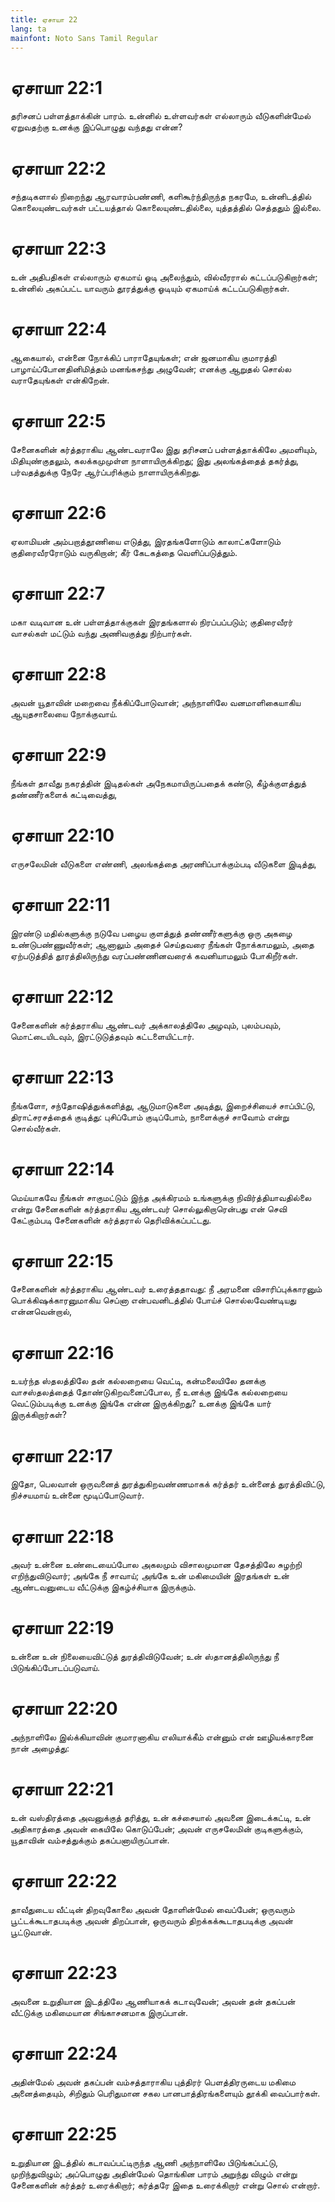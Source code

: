 ```yaml
---
title: ஏசாயா 22
lang: ta
mainfont: Noto Sans Tamil Regular
---
```


# ஏசாயா 22:1

தரிசனப் பள்ளத்தாக்கின் பாரம். உன்னில் உள்ளவர்கள் எல்லாரும் வீடுகளின்மேல் ஏறுவதற்கு உனக்கு இப்பொழுது வந்தது என்ன?

# ஏசாயா 22:2

சந்தடிகளால் நிறைந்து ஆரவாரம்பண்ணி, களிகூர்ந்திருந்த நகரமே, உன்னிடத்தில் கொலையுண்டவர்கள் பட்டயத்தால் கொலையுண்டதில்லை, யுத்தத்தில் செத்ததும் இல்லை.

# ஏசாயா 22:3

உன் அதிபதிகள் எல்லாரும் ஏகமாய் ஓடி அலைந்தும், வில்வீரரால் கட்டப்படுகிறார்கள்; உன்னில் அகப்பட்ட யாவரும் தூரத்துக்கு ஓடியும் ஏகமாய்க் கட்டப்படுகிறார்கள்.

# ஏசாயா 22:4

ஆகையால், என்னை நோக்கிப் பாராதேயுங்கள்; என் ஜனமாகிய குமாரத்தி பாழாய்ப்போனதினிமித்தம் மனங்கசந்து அழுவேன்; எனக்கு ஆறுதல் சொல்ல வராதேயுங்கள் என்கிறேன்.

# ஏசாயா 22:5

சேனைகளின் கர்த்தராகிய ஆண்டவராலே இது தரிசனப் பள்ளத்தாக்கிலே அமளியும், மிதியுண்குதலும், கலக்கமுமுள்ள நாளாயிருக்கிறது; இது அலங்கத்தைத் தகர்த்து, பர்வதத்துக்கு நேரே ஆர்ப்பரிக்கும் நாளாயிருக்கிறது.

# ஏசாயா 22:6

ஏலாமியன் அம்பறாத்தூணியை எடுத்து, இரதங்களோடும் காலாட்களோடும் குதிரைவீரரோடும் வருகிறான்; கீர் கேடகத்தை வெளிப்படுத்தும்.

# ஏசாயா 22:7

மகா வடிவான உன் பள்ளத்தாக்குகள் இரதங்களால் நிரப்பப்படும்; குதிரைவீரர் வாசல்கள் மட்டும் வந்து அணிவகுத்து நிற்பார்கள்.

# ஏசாயா 22:8

அவன் யூதாவின் மறைவை நீக்கிப்போடுவான்; அந்நாளிலே வனமாளிகையாகிய ஆயுதசாலையை நோக்குவாய்.

# ஏசாயா 22:9

நீங்கள் தாவீது நகரத்தின் இடிதல்கள் அநேகமாயிருப்பதைக் கண்டு, கீழ்க்குளத்துத் தண்ணீர்களைக் கட்டிவைத்து,

# ஏசாயா 22:10

எருசலேமின் வீடுகளை எண்ணி, அலங்கத்தை அரணிப்பாக்கும்படி வீடுகளை இடித்து,

# ஏசாயா 22:11

இரண்டு மதில்களுக்கு நடுவே பழைய குளத்துத் தண்ணீர்களுக்கு ஒரு அகழை உண்டுபண்ணுவீர்கள்; ஆனாலும் அதைச் செய்தவரை நீங்கள் நோக்காமலும், அதை ஏற்படுத்தித் தூரத்திலிருந்து வரப்பண்ணினவரைக் கவனியாமலும் போகிறீர்கள்.

# ஏசாயா 22:12

சேனைகளின் கர்த்தராகிய ஆண்டவர் அக்காலத்திலே அழவும், புலம்பவும், மொட்டையிடவும், இரட்டுடுத்தவும் கட்டளையிட்டார்.

# ஏசாயா 22:13

நீங்களோ, சந்தோஷித்துக்களித்து, ஆடுமாடுகளை அடித்து, இறைச்சியைச் சாப்பிட்டு, திராட்சரசத்தைக் குடித்து: புசிப்போம் குடிப்போம், நாளைக்குச் சாவோம் என்று சொல்வீர்கள்.

# ஏசாயா 22:14

மெய்யாகவே நீங்கள் சாகுமட்டும் இந்த அக்கிரமம் உங்களுக்கு நிவிர்த்தியாவதில்லை என்று சேனைகளின் கர்த்தராகிய ஆண்டவர் சொல்லுகிறாரென்பது என் செவி கேட்கும்படி சேனைகளின் கர்த்தரால் தெரிவிக்கப்பட்டது.

# ஏசாயா 22:15

சேனைகளின் கர்த்தராகிய ஆண்டவர் உரைத்ததாவது: நீ அரமனை விசாரிப்புக்காரனும் பொக்கிஷக்காரனுமாகிய செப்னா என்பவனிடத்தில் போய்ச் சொல்லவேண்டியது என்னவென்றால்,

# ஏசாயா 22:16

உயர்ந்த ஸ்தலத்திலே தன் கல்லறையை வெட்டி, கன்மலையிலே தனக்கு வாசஸ்தலத்தைத் தோண்டுகிறவனைப்போல, நீ உனக்கு இங்கே கல்லறையை வெட்டும்படிக்கு உனக்கு இங்கே என்ன இருக்கிறது? உனக்கு இங்கே யார் இருக்கிறார்கள்?

# ஏசாயா 22:17

இதோ, பெலவான் ஒருவனைத் துரத்துகிறவண்ணமாகக் கர்த்தர் உன்னைத் துரத்திவிட்டு, நிச்சயமாய் உன்னை மூடிப்போடுவார்.

# ஏசாயா 22:18

அவர் உன்னை உண்டையைப்போல அகலமும் விசாலமுமான தேசத்திலே சுழற்றி எறிந்துவிடுவார்; அங்கே நீ சாவாய்; அங்கே உன் மகிமையின் இரதங்கள் உன் ஆண்டவனுடைய வீட்டுக்கு இகழ்ச்சியாக இருக்கும்.

# ஏசாயா 22:19

உன்னை உன் நிலையைவிட்டுத் துரத்திவிடுவேன்; உன் ஸ்தானத்திலிருந்து நீ பிடுங்கிப்போடப்படுவாய்.

# ஏசாயா 22:20

அந்நாளிலே இல்க்கியாவின் குமாரனாகிய எலியாக்கீம் என்னும் என் ஊழியக்காரனை நான் அழைத்து:

# ஏசாயா 22:21

உன் வஸ்திரத்தை அவனுக்குத் தரித்து, உன் கச்சையால் அவனை இடைக்கட்டி, உன் அதிகாரத்தை அவன் கையிலே கொடுப்பேன்; அவன் எருசலேமின் குடிகளுக்கும், யூதாவின் வம்சத்துக்கும் தகப்பனாயிருப்பான்.

# ஏசாயா 22:22

தாவீதுடைய வீட்டின் திறவுகோலை அவன் தோளின்மேல் வைப்பேன்; ஒருவரும் பூட்டக்கூடாதபடிக்கு அவன் திறப்பான், ஒருவரும் திறக்கக்கூடாதபடிக்கு அவன் பூட்டுவான்.

# ஏசாயா 22:23

அவனை உறுதியான இடத்திலே ஆணியாகக் கடாவுவேன்; அவன் தன் தகப்பன் வீட்டுக்கு மகிமையான சிங்காசனமாக இருப்பான்.

# ஏசாயா 22:24

அதின்மேல் அவன் தகப்பன் வம்சத்தாராகிய புத்திரர் பெளத்திரருடைய மகிமை அனைத்தையும், சிறிதும் பெரிதுமான சகல பானபாத்திரங்களையும் தூக்கி வைப்பார்கள்.

# ஏசாயா 22:25

உறுதியான இடத்தில் கடாவப்பட்டிருந்த ஆணி அந்நாளிலே பிடுங்கப்பட்டு, முறிந்துவிழும்; அப்பொழுது அதின்மேல் தொங்கின பாரம் அறுந்து விழும் என்று சேனைகளின் கர்த்தர் உரைக்கிறார்; கர்த்தரே இதை உரைக்கிறார் என்று சொல் என்றார்.

